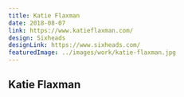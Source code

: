 ```yaml
---
title: Katie Flaxman
date: 2018-08-07
link: https://www.katieflaxman.com/
design: Sixheads
designLink: https://www.sixheads.com/
featuredImage: ../images/work/katie-flaxman.jpg
---
```


## Katie Flaxman
